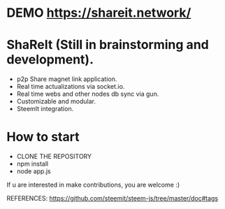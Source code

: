 # DEMO https://shareit.network/

# ShaReIt (Still in brainstorming and development).
  - p2p Share magnet link application.
  - Real time actualizations via socket.io.
  - Real time webs and other nodes db sync via gun.
  - Customizable and modular.
  - SteemIt integration.
  
# How to start

  - CLONE THE REPOSITORY
  - npm install
  - node app.js

If u are interested in make contributions, you are welcome :)


REFERENCES:
https://github.com/steemit/steem-js/tree/master/doc#tags
